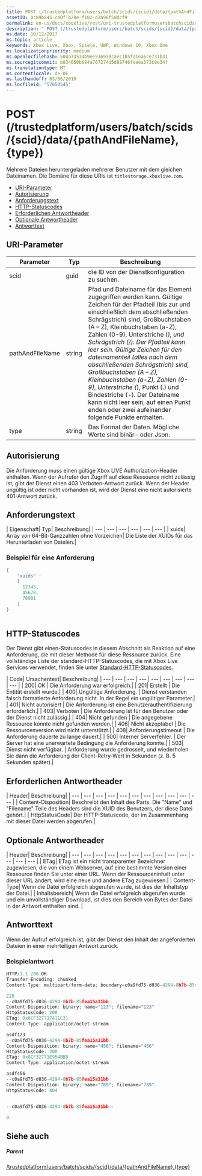 ```yaml
---
title: POST (/trustedplatform/users/batch/scids/{scid}/data/{pathAndFileName},{type})
assetID: 0c89b845-c40f-b28e-f102-d2a96f58dcf9
permalink: en-us/docs/xboxlive/rest/uri-trustedplatformusersbatchscidssciddatapathandfilenametype-post.html
description: " POST (/trustedplatform/users/batch/scids/{scid}/data/{pathAndFileName},{type})"
ms.date: 10/12/2017
ms.topic: article
keywords: Xbox Live, Xbox, Spiele, UWP, Windows 10, Xbox One
ms.localizationpriority: medium
ms.openlocfilehash: 504a73534b9ee536970caec1b5fd1ea6ce731b31
ms.sourcegitcommit: b034650b684a767274d5d88746faeea373c8e34f
ms.translationtype: MT
ms.contentlocale: de-DE
ms.lasthandoff: 03/06/2019
ms.locfileid: "57650545"
---
```

# <a name="post-trustedplatformusersbatchscidssciddatapathandfilenametype"></a>POST (/trustedplatform/users/batch/scids/{scid}/data/{pathAndFileName},{type})
Mehrere Dateien heruntergeladen mehrerer Benutzer mit dem gleichen Dateinamen. Die Domäne für diese URIs ist `titlestorage.xboxlive.com`.
 
  * [URI-Parameter](#ID4EX)
  * [Autorisierung](#ID4ECB)
  * [Anforderungstext](#ID4EPB)
  * [HTTP-Statuscodes](#ID4E3C)
  * [Erforderlichen Antwortheader](#ID4EPAAC)
  * [Optionale Antwortheader](#ID4ESBAC)
  * [Antworttext](#ID4E3CAC)
 
<a id="ID4EX"></a>

 
## <a name="uri-parameters"></a>URI-Parameter
 
| Parameter| Typ| Beschreibung| 
| --- | --- | --- | 
| scid| guid| die ID von der Dienstkonfiguration zu suchen.| 
| pathAndFileName| string| Pfad und Dateiname für das Element zugegriffen werden kann. Gültige Zeichen für der Pfadteil (bis zur und einschließlich dem abschließenden Schrägstrich) sind, Großbuchstaben (A – Z), Kleinbuchstaben (a-Z), Zahlen (0-9), Unterstriche (_), und Schrägstrich (/). Der Pfadteil kann leer sein. Gültige Zeichen für den dateinamenteil (alles nach dem abschließenden Schrägstrich) sind, Großbuchstaben (A – Z), Kleinbuchstaben (a-Z), Zahlen (0-9), Unterstriche (_), Punkt (.) und Bindestriche (-). Der Dateiname kann nicht leer sein, auf einen Punkt enden oder zwei aufeinander folgende Punkte enthalten.| 
| type| string| Das Format der Daten. Mögliche Werte sind binär- oder Json.| 
  
<a id="ID4ECB"></a>

 
## <a name="authorization"></a>Autorisierung 
 
Die Anforderung muss einen gültige Xbox LIVE Authorization-Header enthalten. Wenn der Aufrufer den Zugriff auf diese Ressource nicht zulässig ist, gibt der Dienst einen 403 Verboten-Antwort zurück. Wenn der Header ungültig ist oder nicht vorhanden ist, wird der Dienst eine nicht autorisierte 401-Antwort zurück. 
  
<a id="ID4EPB"></a>

 
## <a name="request-body"></a>Anforderungstext
 
| Eigenschaft| Typ| Beschreibung| 
| --- | --- | --- | --- | --- | --- | 
| xuids| Array von 64-Bit-Ganzzahlen ohne Vorzeichen| Die Liste der XUIDs für das Herunterladen von Dateien.| 
 
<a id="ID4EQC"></a>

 
### <a name="sample-request"></a>Beispiel für eine Anforderung
 

```cpp
{
    "xuids" : 
    [
      12345,
      45678,
      78901
    ]
}
      
```

   
<a id="ID4E3C"></a>

 
## <a name="http-status-codes"></a>HTTP-Statuscodes 
 
Der Dienst gibt einen-Statuscodes in diesem Abschnitt als Reaktion auf eine Anforderung, die mit dieser Methode für diese Ressource zurück. Eine vollständige Liste der standard-HTTP-Statuscodes, die mit Xbox Live Services verwendet, finden Sie unter [Standard-HTTP-Statuscodes](../../additional/httpstatuscodes.md).
 
| Code| Ursachentext| Beschreibung| 
| --- | --- | --- | --- | --- | --- | --- | --- | --- | 
| 200| OK | Die Anforderung war erfolgreich.| 
| 201| Erstellt | Die Entität erstellt wurde.| 
| 400| Ungültige Anforderung. | Dienst verstanden falsch formatierte Anforderung nicht. In der Regel ein ungültiger Parameter.| 
| 401| Nicht autorisiert | Die Anforderung ist eine Benutzerauthentifizierung erforderlich.| 
| 403| Verboten | Die Anforderung ist für den Benutzer oder der Dienst nicht zulässig.| 
| 404| Nicht gefunden | Die angegebene Ressource konnte nicht gefunden werden.| 
| 406| Nicht akzeptabel | Die Ressourcenversion wird nicht unterstützt.| 
| 408| Anforderungstimeout | Die Anforderung dauerte zu lange dauert.| 
| 500| Interner Serverfehler. | Der Server hat eine unerwartete Bedingung die Anforderung konnte.| 
| 503| Dienst nicht verfügbar. | Anforderung wurde gedrosselt, und wiederholen Sie dann die Anforderung der Client-Retry-Wert in Sekunden (z. B. 5 Sekunden später).| 
  
<a id="ID4EPAAC"></a>

 
## <a name="required-response-headers"></a>Erforderlichen Antwortheader
 
| Header| Beschreibung| 
| --- | --- | --- | --- | --- | --- | --- | --- | --- | --- | --- | 
| Content-Disposition| Beschreibt den Inhalt des Parts. Die "Name" und "Filename" Teile des Headers sind die XUID des Benutzers, der diese Datei gehört.| 
| HttpStatusCode| Der HTTP-Statuscode, der im Zusammenhang mit dieser Datei werden abgerufen.| 
  
<a id="ID4ESBAC"></a>

 
## <a name="optional-response-headers"></a>Optionale Antwortheader
 
| Header| Beschreibung| 
| --- | --- | --- | --- | --- | --- | --- | --- | --- | --- | --- | --- | --- | 
| ETag| ETag ist ein nicht transparenter Bezeichner zugewiesen, die von einem Webserver, auf eine bestimmte Version einer Ressource finden Sie unter einer URL. Wenn der Ressourceninhalt unter dieser URL ändert, wird eine neue und andere ETag zugewiesen.| 
| Content-Type| Wenn die Datei erfolgreich abgerufen wurde, ist dies der Inhaltstyp der Datei.| 
| Inhaltsbereich| Wenn die Datei erfolgreich abgerufen wurde und ein unvollständiger Download, ist dies den Bereich von Bytes der Datei in der Antwort enthalten sind. | 
  
<a id="ID4E3CAC"></a>

 
## <a name="response-body"></a>Antworttext
 
Wenn der Aufruf erfolgreich ist, gibt der Dienst den Inhalt der angeforderten Dateien in einer mehrteiligen Antwort zurück.
 
<a id="ID4EGDAC"></a>

 
### <a name="sample-response"></a>Beispielantwort 
 

```cpp
HTTP/1.1 200 OK
Transfer-Encoding: chunked
Content-Type: multipart/form-data; boundary=c0a9fd75-d036-4294-8b7b-85fea15a31bb

228
--c0a9fd75-d036-4294-8b7b-85fea15a31bb
Content-Disposition: binary; name="123"; filename="123"
HttpStatusCode: 200
ETag: 0x8CF327717411C31
Content-Type: application/octet-stream

asdf123
--c0a9fd75-d036-4294-8b7b-85fea15a31bb
Content-Disposition: binary; name="456"; filename="456"
HttpStatusCode: 200
ETag: 0x8CF32771E954BB8
Content-Type: application/octet-stream

asdf456
--c0a9fd75-d036-4294-8b7b-85fea15a31bb
Content-Disposition: binary; name="789"; filename="789"
HttpStatusCode: 404


--c0a9fd75-d036-4294-8b7b-85fea15a31bb--

0

```

   
<a id="ID4EUDAC"></a>

 
## <a name="see-also"></a>Siehe auch
 
<a id="ID4EWDAC"></a>

 
##### <a name="parent"></a>Parent 

[/trustedplatform/users/batch/scids/{scid}/data/{pathAndFileName},{type}](uri-trustedplatformusersbatchscidssciddatapathandfilenametype.md)

   
